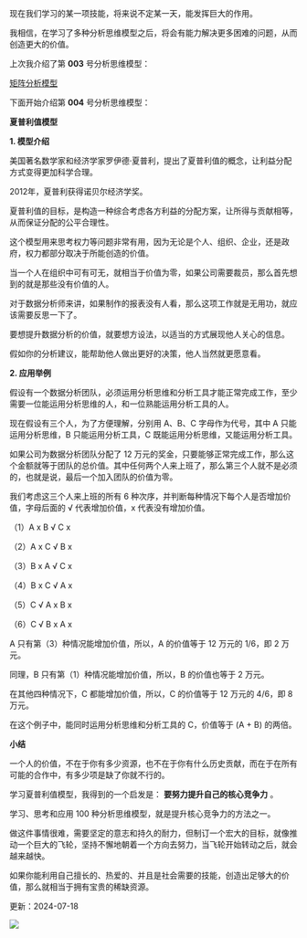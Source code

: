 现在我们学习的某一项技能，将来说不定某一天，能发挥巨大的作用。

我相信，在学习了多种分析思维模型之后，将会有能力解决更多困难的问题，从而创造更大的价值。

上次我介绍了第 **003** 号分析思维模型：

[矩阵分析模型](https://mp.weixin.qq.com/s?__biz=MzA4ODE2OTIxMw==&mid=2653477299&idx=1&sn=cdb2c2f2f7ac510f8de918f7dfca7b8c&scene=21#wechat_redirect "矩阵分析模型") 

下面开始介绍第 **004** 号分析思维模型：

**夏普利值模型**

**1. 模型介绍**

美国著名数学家和经济学家罗伊德·夏普利，提出了夏普利值的概念，让利益分配方式变得更加科学合理。

2012年，夏普利获得诺贝尔经济学奖。

夏普利值的目标，是构造一种综合考虑各方利益的分配方案，让所得与贡献相等，从而保证分配的公平合理性。

这个模型用来思考权力等问题非常有用，因为无论是个人、组织、企业，还是政府，权力都部分取决于所能创造的价值。

当一个人在组织中可有可无，就相当于价值为零，如果公司需要裁员，那么首先想到的就是那些没有价值的人。

对于数据分析师来讲，如果制作的报表没有人看，那么这项工作就是无用功，就应该需要反思一下了。

要想提升数据分析的价值，就要想方设法，以适当的方式展现他人关心的信息。

假如你的分析建议，能帮助他人做出更好的决策，他人当然就更愿意看。

**2. 应用举例**

假设有一个数据分析团队，必须运用分析思维和分析工具才能正常完成工作，至少需要一位能运用分析思维的人，和一位熟能运用分析工具的人。

现在假设有三个人，为了方便理解，分别用 A、B、C 字母作为代号，其中 A 只能运用分析思维，B 只能运用分析工具，C 既能运用分析思维，又能运用分析工具。

如果公司为数据分析团队分配了 12 万元的奖金，只要能够正常完成工作，那么这个金额就等于团队的总价值。其中任何两个人来上班了，那么第三个人就不是必须的，也就是说，最后一个加入团队的价值为零。

我们考虑这三个人来上班的所有 6 种次序，并判断每种情况下每个人是否增加价值，字母后面的 √ 代表增加价值，x 代表没有增加价值。

（1）A x B √ C x 

（2）A x C √ B x 

（3）B x A √ C x 

（4）B x C √ A x 

（5）C √ A x B x 

（6）C √ B x A x 

A 只有第（3）种情况能增加价值，所以，A 的价值等于 12 万元的 1/6，即 2 万元。

同理，B 只有第（1）种情况能增加价值，所以，B 的价值也等于 2 万元。

在其他四种情况下，C 都能增加价值，所以，C 的价值等于 12 万元的 4/6，即 8 万元。

在这个例子中，能同时运用分析思维和分析工具的 C，价值等于 (A + B) 的两倍。

**小结**

一个人的价值，不在于你有多少资源，也不在于你有什么历史贡献，而在于在所有可能的合作中，有多少项是缺了你就不行的。

学习夏普利值模型，我得到的一个启发是： **要努力提升自己的核心竞争力** 。

学习、思考和应用 100 种分析思维模型，就是提升核心竞争力的方法之一。

做这件事情很难，需要坚定的意志和持久的耐力，但制订一个宏大的目标，就像推动一个巨大的飞轮，坚持不懈地朝着一个方向去努力，当飞轮开始转动之后，就会越来越快。

如果你能利用自己擅长的、热爱的、并且是社会需要的技能，创造出足够大的价值，那么就相当于拥有宝贵的稀缺资源。

更新：2024-07-18

![](https://visitor-badge.laobi.icu/badge?page_id=sjhfx.linji&left_text=PageViews&right_color=%2300589F)